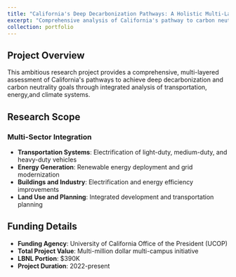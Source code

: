 ```yaml
---
title: "California's Deep Decarbonization Pathways: A Holistic Multi-Layer Assessment"
excerpt: "Comprehensive analysis of California's pathway to carbon neutrality through integrated transportation and energy system modeling. <br/><strong>Funding:</strong> UC Office of the President, $390K (LBNL portion) as the LBNL P.I."
collection: portfolio
---
```


## Project Overview

This ambitious research project provides a comprehensive, multi-layered assessment of California's pathways to achieve deep decarbonization and carbon neutrality goals through integrated analysis of transportation, energy,and climate systems.

## Research Scope

### Multi-Sector Integration
* **Transportation Systems**: Electrification of light-duty, medium-duty, and heavy-duty vehicles
* **Energy Generation**: Renewable energy deployment and grid modernization
* **Buildings and Industry**: Electrification and energy efficiency improvements
* **Land Use and Planning**: Integrated development and transportation planning
<!-- 
### Analytical Framework
* System-wide modeling and optimization
* Scenario analysis and sensitivity studies
* Economic impact assessment and cost-benefit analysis
* Environmental justice and equity considerations

## Key Research Questions

* What are the most cost-effective pathways to achieve carbon neutrality?
* How can different sectors coordinate to maximize decarbonization benefits?
* What are the infrastructure investment requirements and timing?
* How can equity and environmental justice be ensured in the transition?

## Technical Approach

### Modeling and Simulation
* **Integrated Assessment Models**: Coupling of transportation, energy, and economic models
* **High-Performance Computing**: Large-scale optimization and scenario analysis
* **Data Integration**: Synthesis of diverse datasets from multiple sources
* **Uncertainty Analysis**: Robust assessment under different future conditions

### Stakeholder Engagement
* **Policy Makers**: State and local government agencies
* **Industry Partners**: Utilities, transportation companies, technology providers
* **Community Groups**: Environmental justice organizations and community advocates
* **Academic Institutions**: Multi-campus collaboration across the UC system

## Key Findings and Outcomes

### Pathway Analysis
* Identification of optimal decarbonization strategies
* Quantification of infrastructure investment needs
* Timeline and milestones for achieving carbon neutrality
* Economic impacts and co-benefits assessment

### Policy Recommendations
* Regulatory and policy framework recommendations
* Investment priorities and financing mechanisms
* Coordination strategies across sectors and jurisdictions
* Implementation roadmaps and action plans

## Multi-Institutional Collaboration

* **Lead Institution**: University of California system-wide initiative
* **LBNL Role**: Transportation electrification and energy systems analysis
* **Partner Campuses**: UC Berkeley, UC Davis, UC San Diego, UC Irvine
* **External Partners**: California Energy Commission, California Air Resources Board

## Project Impact

* **Policy Influence**: Direct input to state climate and energy planning processes
* **Scientific Advancement**: Contributions to integrated assessment modeling
* **Capacity Building**: Training of next-generation researchers and practitioners
* **Public Engagement**: Communication of research findings to diverse audiences -->

## Funding Details

* **Funding Agency**: University of California Office of the President (UCOP)
* **Total Project Value**: Multi-million dollar multi-campus initiative
* **LBNL Portion**: $390K
* **Project Duration**: 2022-present
